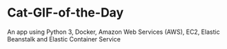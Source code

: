 # Cat-GIF-of-the-Day
An app using Python 3, Docker, Amazon Web Services (AWS), EC2, Elastic Beanstalk and Elastic Container Service
